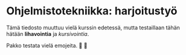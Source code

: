 # Ohjelmistotekniikka: harjoitustyö
Tämä tiedosto muuttuu vielä kurssin edetessä, mutta testaillaan tähän hätään **lihavointia** ja _kursivointia_.

Pakko testata vielä emojeita. :cowboy_hat_face: :clown_face:
